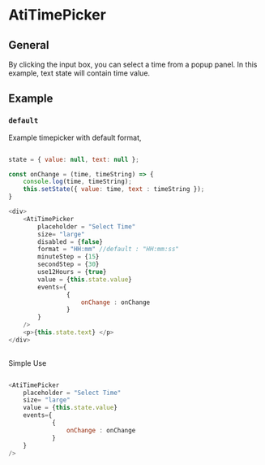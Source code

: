 # AtiTimePicker

## General

By clicking the input box, you can select a time from a popup panel. In this example, text state will
contain time value.

## Example

### `default`

Example timepicker with default format, 
```js

state = { value: null, text: null };

const onChange = (time, timeString) => {
    console.log(time, timeString);
    this.setState({ value: time, text : timeString });
}

<div>
    <AtiTimePicker
        placeholder = "Select Time"
        size= "large"
        disabled = {false}
        format = "HH:mm" //default : "HH:mm:ss"
        minuteStep = {15}
        secondStep = {30}
        use12Hours = {true}
        value = {this.state.value}
        events={
                {   
                    onChange : onChange
                }
        }
    />
    <p>{this.state.text} </p>
</div>
             
```

Simple Use
```js

<AtiTimePicker
    placeholder = "Select Time"
    size= "large"
    value = {this.state.value}
    events={
            {   
                onChange : onChange
            }
    }
/>
             
```